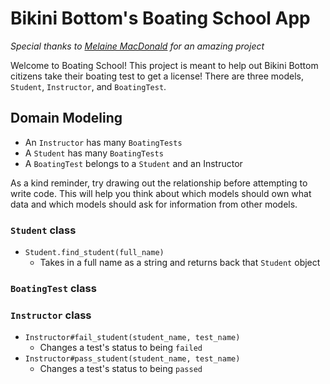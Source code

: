 # Bikini Bottom's Boating School App
*Special thanks to [Melaine MacDonald](https://github.com/mmacdonald1) for an amazing project*

Welcome to Boating School! This project is meant to help out Bikini Bottom citizens
take their boating test to get a license! There are three models, `Student`,
`Instructor`, and `BoatingTest`.

## Domain Modeling
- An `Instructor` has many `BoatingTests`
- A `Student` has many `BoatingTests`
- A `BoatingTest` belongs to a `Student` and an Instructor

As a kind reminder, try drawing out the relationship before attempting to write code.
This will help you think about which models should own what data and which models
should ask for information from other models.

### `Student` class
<!-- A `Student` should initialize with a `first_name` and `last_name` -->

<!-- - `Student.all`
  - Returns all of the student instances -->
<!-- - `Student.full_names`
  - Returns an array of all students' full names -->
<!-- - `Student#add_boating_test(instructor, test_name, test_status)`
  - Should initialize a new `BoatingTest` with a `Student` object, a boating test
  name (`String`), a boating test status (`String`), and an `Instructor` object -->
- `Student.find_student(full_name)`
  - Takes in a full name as a string and returns back that `Student` object

### `BoatingTest` class
<!-- A `BoatingTest` should initialize with -
- a `Student` object,
- a boating test name
(`String`),
- a boating test status (`String`),
- and an `Instructor` object -->

<!-- - `BoatingTest.all`
  - Returns an array of all boating test instances -->

### `Instructor` class
<!-- An `Instructor` should initialize with a `name` as a string.

- `Instructor.all`
  - Returns an array of all instructor instances -->
- `Instructor#fail_student(student_name, test_name)`
  - Changes a test's status to being `failed`
- `Instructor#pass_student(student_name, test_name)`
  - Changes a test's status to being `passed`
<!-- - `Instructor#boating_tests`
  - Shows all boating tests that this instructor is conducting -->
